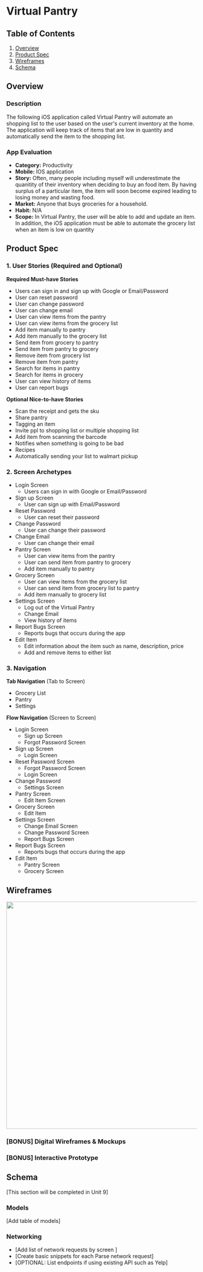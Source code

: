 # Virtual Pantry 

## Table of Contents
1. [Overview](#Overview)
1. [Product Spec](#Product-Spec)
1. [Wireframes](#Wireframes)
2. [Schema](#Schema)

## Overview
### Description
The following iOS application called Virtual Pantry will automate an shopping list to the user based on the user's current inventory at the home. The application will keep track of items that are low in quantity and automatically send the item to the shopping list.

### App Evaluation
- **Category:** Productivity 
- **Mobile:** IOS application 
- **Story:** Often, many people including myself will underestimate the quanitity of their inventory when deciding to buy an food item. By having surplus of a particular item, the item will soon become expired leading to losing money and wasting food. 
- **Market:** Anyone that buys groceries for a household. 
- **Habit:** N/A 
- **Scope:** In Virtual Pantry, the user will be able to add and update an item. In addition, the iOS application must be able to automate the grocery list when an item is low on quantity

## Product Spec

### 1. User Stories (Required and Optional)

**Required Must-have Stories**

* Users can sign in and sign up with Google or Email/Password
* User can reset password 
* User can change password
* User can change email  
* User can view items from the pantry 
* User can view items from the grocery list 
* Add item manually to pantry 
* Add item manually to the grocery list
* Send item from grocery to pantry 
* Send item from pantry to grocery 
* Remove item from grocery list
* Remove item from pantry 
* Search for items in pantry
* Search for items in grocery 
* User can view history of items 
* User can report bugs 


**Optional Nice-to-have Stories**

* Scan the receipt and gets the sku 
* Share pantry 
* Tagging an item 
* Invite ppl to shopping list or multiple shopping list 
* Add item from scanning the barcode 
* Notifies when something is going to be bad 
* Recipes 
* Automatically sending your list to walmart pickup 

### 2. Screen Archetypes

* Login Screen
   * Users can sign in with Google or Email/Password 
* Sign up Screen
   * User can sign up with Email/Password 
* Reset Password 
   * User can reset their password 
* Change Password  
   * User can change their password 
* Change Email
   * User can change their email
* Pantry Screen 
   * User can view items from the pantry 
   * User can send item from pantry to grocery 
   * Add item manually to pantry 
* Grocery Screen
   * User can view items from the grocery list 
   * User can send item from grocery list to pantry 
   * Add item manually to grocery list 
* Settings Screen
   * Log out of the Virtual Pantry 
   * Change Email 
   * View history of items 
* Report Bugs Screen 
   * Reports bugs that occurs during the app 
* Edit Item 
   * Edit information about the item such as name, description, price
   * Add and remove items to either list 

### 3. Navigation

**Tab Navigation** (Tab to Screen)

* Grocery List 
* Pantry
* Settings 

**Flow Navigation** (Screen to Screen)
* Login Screen
   * Sign up Screen 
   * Forgot Password Screen  
* Sign up Screen
   * Login Screen 
* Reset Password Screen
   * Forgot Password Screen
   * Login Screen  
* Change Password  
   * Settings Screen  
* Pantry Screen  
   * Edit Item Screen  
* Grocery Screen
   * Edit Item  
* Settings Screen
    * Change Email Screen 
    * Change Password Screen 
    * Report Bugs Screen  
* Report Bugs Screen 
   * Reports bugs that occurs during the app 
* Edit Item 
   * Pantry Screen 
   * Grocery Screen 

## Wireframes
<img src="IMG_1228.JPG" width=600>

### [BONUS] Digital Wireframes & Mockups

### [BONUS] Interactive Prototype

## Schema 
[This section will be completed in Unit 9]
### Models
[Add table of models]
### Networking
- [Add list of network requests by screen ]
- [Create basic snippets for each Parse network request]
- [OPTIONAL: List endpoints if using existing API such as Yelp]
